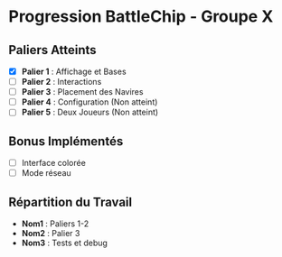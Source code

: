 # Progression BattleChip - Groupe X

## Paliers Atteints

- [x] **Palier 1** : Affichage et Bases
- [ ] **Palier 2** : Interactions
- [ ] **Palier 3** : Placement des Navires
- [ ] **Palier 4** : Configuration (Non atteint)
- [ ] **Palier 5** : Deux Joueurs (Non atteint)

## Bonus Implémentés

- [ ] Interface colorée
- [ ] Mode réseau

## Répartition du Travail

- **Nom1** : Paliers 1-2
- **Nom2** : Palier 3
- **Nom3** : Tests et debug

